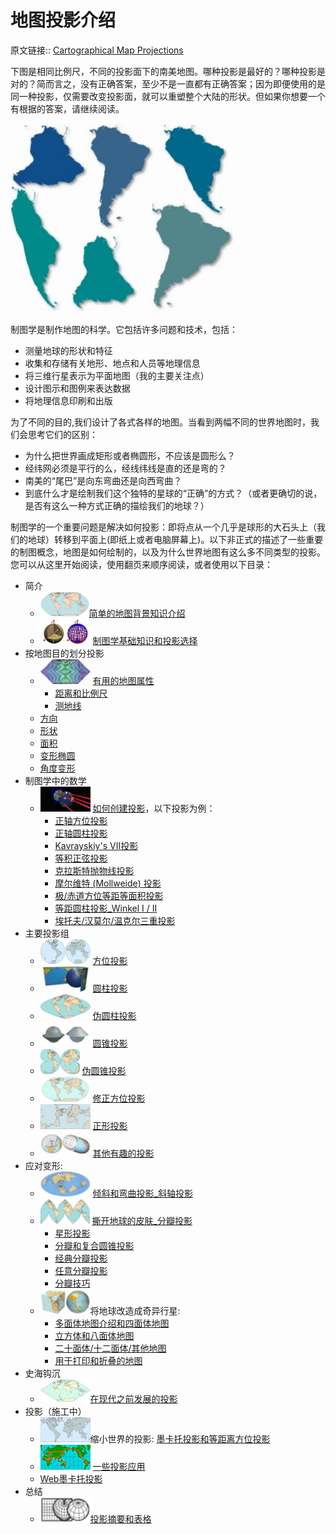 # 地图投影介绍

原文链接:: [Cartographical Map Projections](https://web.archive.org/web/20180702154323/http://progonos.com/furuti/MapProj/Normal/TOC/cartTOC.html)

下图是相同比例尺，不同的投影面下的南美地图。哪种投影是最好的？哪种投影是对的？简而言之，没有正确答案，至少不是一直都有正确答案；因为即便使用的是同一种投影，仅需要改变投影面，就可以重塑整个大陆的形状。但如果你想要一个有根据的答案，请继续阅读。

![image_1623292901961_0](./asserts/image_1623292901961_0-16523634075601.png)

制图学是制作地图的科学。它包括许多问题和技术，包括：
   * 测量地球的形状和特征
   * 收集和存储有关地形、地点和人员等地理信息
   * 将三维行星表示为平面地图（我的主要关注点）
   * 设计图示和图例来表达数据
   * 将地理信息印刷和出版

为了不同的目的,我们设计了各式各样的地图。当看到两幅不同的世界地图时，我们会思考它们的区别：
  * 为什么把世界画成矩形或者椭圆形，不应该是圆形么？
  * 经纬网必须是平行的么，经线纬线是直的还是弯的？
  * 南美的“尾巴”是向东弯曲还是向西弯曲？
  * 到底什么才是绘制我们这个独特的星球的“正确”的方式？（或者更确切的说，是否有这么一种方式正确的描绘我们的地球？）

制图学的一个重要问题是解决如何投影：即将点从一个几乎是球形的大石头上（我们的地球）转移到平面上(即纸上或者电脑屏幕上)。以下非正式的描述了一些重要的制图概念，地图是如何绘制的，以及为什么世界地图有这么多不同类型的投影。您可以从这里开始阅读，使用翻页来顺序阅读，或者使用以下目录：

- 简介
	-  ![image_1623302638531_0](./asserts/image_1623302638531_0-16523636978803.png)[简单的地图背景知识介绍](./简单的地图背景知识介绍.md)
	- ![image_1623302678226_0](./asserts/image_1623302678226_0-16523637605325.png) [制图学基础知识和投影选择](./制图学基础知识和投影选择.md)
- 按地图目的划分投影
	- ![image_1623303250138_0](./asserts/image_1623303250138_0-16523637930707.png) [有用的地图属性](./有用的地图属性.md)
		- [距离和比例尺](./距离和比例尺.md)
		- [测地线](测地线.md)
	- [方向](方向.md)
	- [形状](形状.md)
	- [面积](面积.md)
	- [变形椭圆](变形椭圆.md)
	- [角度变形](失真模式.md)
- 制图学中的数学
	- ![image_1623303288572_0](./asserts/image_1623303288572_0-16523638336019.png) [如何创建投影](./如何创建投影.md)，以下投影为例：
		- [正轴方位投影](正轴方位投影.md)
		- [正轴圆柱投影](正轴圆柱投影.md)
		- [Kavrayskiy's VII投影](Kavrayskiy_s_VII投影.md)
		- [等积正弦投影](等积正弦投影.md)
		- [克拉斯特抛物线投影](克拉斯特抛物线投影.md)
		- [摩尔维特 (Mollweide) 投影](摩尔维特投影.md)
		- [极/赤道方位等距等面积投影](极赤道方位等距等面积投影.md)
		- [等距圆柱投影_Winkel I / II](等距圆柱投影_Winkel_1_2.md)
		- [埃托夫/汉莫尔/温克尔三重投影](埃托夫_汉莫尔_温克尔三重投影.md)
- 主要投影组
	- ![image_1623304055846_0](./asserts/image_1623304055846_0-165236385386311.png) [方位投影](方位投影.md)
	- ![image_1623304100399_0](./asserts/image_1623304100399_0-165236386289613.png) [圆柱投影](圆柱投影.md)
	- ![image_1623304152050_0](./asserts/image_1623304152050_0-165236387853817.png) [伪圆柱投影](伪圆柱投影.md)
	- ![image_1623304140149_0](./asserts/image_1623304140149_0-165236386839715.png) [圆锥投影](圆锥投影.md)
	- ![image_1623304165098_0](./asserts/image_1623304165098_0-165236388814419.png) [伪圆锥投影](伪圆锥投影.md)
	- ![image_1623304176832_0](./asserts/image_1623304176832_0-165236389820221.png) [修正方位投影](修正方位投影.md)
	- ![image_1623304189330_0](./asserts/image_1623304189330_0-165236390897223.png) [正形投影](正形投影.md)
	- ![image_1623304216224_0](./asserts/image_1623304216224_0-165236391802525.png) [其他有趣的投影](其他有趣的投影.md)
- 应对变形:
	- ![image_1623304230803_0](./asserts/image_1623304230803_0-165236392831327.png) [倾斜和弯曲投影_斜轴投影](倾斜和弯曲投影_斜轴投影.md)
	- ![image_1623304280416_0](./asserts/image_1623304280416_0-165236394276729.png) [撕开地球的皮肤_分瓣投影](撕开地球的皮肤_分瓣投影.md)
		- [星形投影](星形投影.md)
		- [分瓣和复合圆锥投影](分瓣和复合圆锥投影.md)
		- [经典分瓣投影](经典分瓣投影.md)
		- [任意分瓣投影](任意分瓣投影.md)
		- [分瓣技巧](分瓣技巧.md)
	- ![image_1623304271058_0](./asserts/image_1623304271058_0-165236395426131.png)将地球改造成奇异行星:
		- [多面体地图介绍和四面体地图](多面体地图.md)
		- [立方体和八面体地图](立方体和八面体地图.md)
		- [二十面体/十二面体/其他地图](二十面体_十二面体_其他地图.md)
		- [用于打印和折叠的地图](用于打印和折叠的地图.md)
- 史海钩沉
	- ![image_1623304364099_0](./asserts/image_1623304364099_0-165236397020633.png)[在现代之前发展的投影](在现代之前发展的投影.md)
- 投影（施工中）
	- ![image_1623304308920_0](./asserts/image_1623304308920_0-165236398818335.png)缩小世界的投影: [墨卡托投影和等距离方位投影](墨卡托投影和等距离方位投影.md)
	- ![image_1623304319331_0](./asserts/image_1623304319331_0-165236399883737.png) [一些投影应用](一些投影应用.md)
	- [Web墨卡托投影](Web墨卡托.md)
- 总结
	- ![image_1623304341783_0](./asserts/image_1623304341783_0-165236400941439.png)[投影摘要和表格](投影摘要和表格.md)